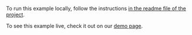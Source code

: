 To run this example locally, follow the instructions [in the readme file of the project](https://github.com/acidb/mobiscroll-demos-javascript?tab=readme-ov-file#mobiscroll-javascript-demos). 

To see this example live, check it out on our [demo page](https://demo.mobiscroll.com/javascript/calendar/single-select#).